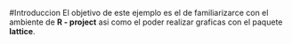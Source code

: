 #Introduccion
El objetivo de este ejemplo es el de familiarizarce con el ambiente de **R - project** asi como el poder realizar graficas con el paquete **lattice**. 
